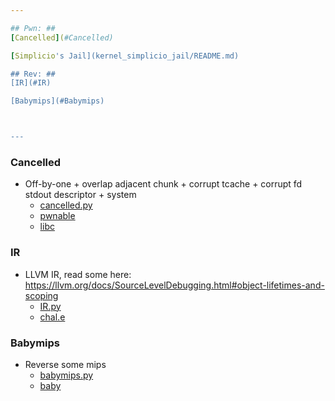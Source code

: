 ```yaml
---

## Pwn: ##
[Cancelled](#Cancelled)

[Simplicio's Jail](kernel_simplicio_jail/README.md)

## Rev: ##
[IR](#IR)

[Babymips](#Babymips)



---
```


### Cancelled
 - Off-by-one + overlap adjacent chunk + corrupt tcache + corrupt fd stdout descriptor + system
   * [cancelled.py](./cancelled.py)
   * [pwnable](./original_files/pwnable)
   * [libc](./original_files/libc-2.27.so)

### IR
 - LLVM IR, read some here: https://llvm.org/docs/SourceLevelDebugging.html#object-lifetimes-and-scoping
   * [IR.py](./IR.py)
   * [chal.e](./original_files/chal.e)

### Babymips
 - Reverse some mips
   * [babymips.py](./babymips.py)
   * [baby](./original_files/baby)


